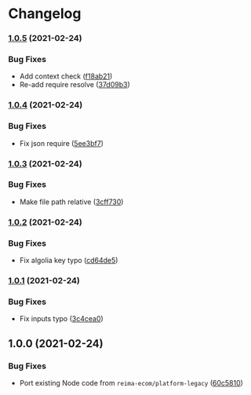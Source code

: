 # Changelog

### [1.0.5](https://www.github.com/reima-ecom/netlify-plugin-refresh-algolia/compare/v1.0.4...v1.0.5) (2021-02-24)


### Bug Fixes

* Add context check ([f18ab21](https://www.github.com/reima-ecom/netlify-plugin-refresh-algolia/commit/f18ab21852d1446ce893bbc60f5cf685402b5786))
* Re-add require resolve ([37d09b3](https://www.github.com/reima-ecom/netlify-plugin-refresh-algolia/commit/37d09b343a788f100cb67d7f91ce221555fd2cba))

### [1.0.4](https://www.github.com/reima-ecom/netlify-plugin-refresh-algolia/compare/v1.0.3...v1.0.4) (2021-02-24)


### Bug Fixes

* Fix json require ([5ee3bf7](https://www.github.com/reima-ecom/netlify-plugin-refresh-algolia/commit/5ee3bf7088d0bc68aabe646a3cde5408a59e526c))

### [1.0.3](https://www.github.com/reima-ecom/netlify-plugin-refresh-algolia/compare/v1.0.2...v1.0.3) (2021-02-24)


### Bug Fixes

* Make file path relative ([3cff730](https://www.github.com/reima-ecom/netlify-plugin-refresh-algolia/commit/3cff7301e9c45b2f0293b88f255a2f849fb9466c))

### [1.0.2](https://www.github.com/reima-ecom/netlify-plugin-refresh-algolia/compare/v1.0.1...v1.0.2) (2021-02-24)


### Bug Fixes

* Fix algolia key typo ([cd64de5](https://www.github.com/reima-ecom/netlify-plugin-refresh-algolia/commit/cd64de57265c836b5a3e0a4391445c49ebd83382))

### [1.0.1](https://www.github.com/reima-ecom/netlify-plugin-refresh-algolia/compare/v1.0.0...v1.0.1) (2021-02-24)


### Bug Fixes

* Fix inputs typo ([3c4cea0](https://www.github.com/reima-ecom/netlify-plugin-refresh-algolia/commit/3c4cea0d2a3ea8079c0c7e57e43dfeeaccb7429c))

## 1.0.0 (2021-02-24)


### Bug Fixes

* Port existing Node code from `reima-ecom/platform-legacy` ([60c5810](https://www.github.com/reima-ecom/netlify-plugin-refresh-algolia/commit/60c58101644b41288925779f30733ee4a1fe4647))
